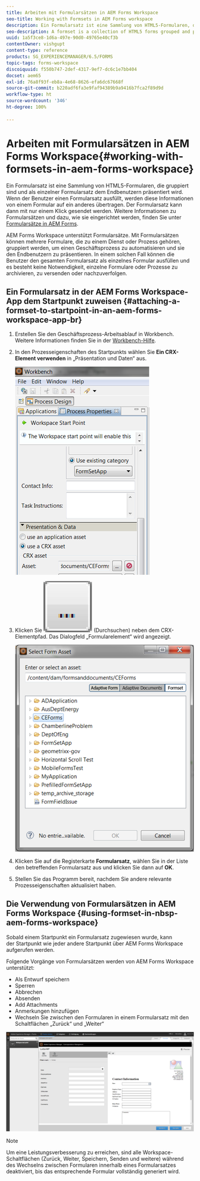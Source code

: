 ```yaml
---
title: Arbeiten mit Formularsätzen in AEM Forms Workspace
seo-title: Working with Formsets in AEM Forms workspace
description: Ein Formularsatz ist eine Sammlung von HTML5-Formularen, die gruppiert sind und als einzelner Formularsatz dem Endbenutzern präsentiert wird. Erfahren Sie, wie Sie mit Formularsätzen in AEM Forms Workspace arbeiten können.
seo-description: A formset is a collection of HTML5 forms grouped and presented as a single set of forms to end users. Learn how you can work with formsets in AEM Forms workspace.
uuid: 1a5f3ce8-1d6a-497e-90d0-49765e40cf3b
contentOwner: vishgupt
content-type: reference
products: SG_EXPERIENCEMANAGER/6.5/FORMS
topic-tags: forms-workspace
discoiquuid: f550b747-2def-4317-9ef7-dc6c1e7bb404
docset: aem65
exl-id: 76a8f93f-eb8a-4e68-8626-efa6dc67668f
source-git-commit: b220adf6fa3e9faf94389b9a9416b7fca2f89d9d
workflow-type: ht
source-wordcount: '346'
ht-degree: 100%

---
```


# Arbeiten mit Formularsätzen in AEM Forms Workspace{#working-with-formsets-in-aem-forms-workspace}

Ein Formularsatz ist eine Sammlung von HTML5-Formularen, die gruppiert sind und als einzelner Formularsatz dem Endbenutzern präsentiert wird. Wenn der Benutzer einen Formularsatz ausfüllt, werden diese Informationen von einem Formular auf ein anderes übertragen. Der Formularsatz kann dann mit nur einem Klick gesendet werden. Weitere Informationen zu Formularsätzen und dazu, wie sie eingerichtet werden, finden Sie unter [Formularsätze in AEM Forms](../../forms/using/formset-in-aem-forms.md).

AEM Forms Workspace unterstützt Formularsätze. Mit Formularsätzen können mehrere Formulare, die zu einem Dienst oder Prozess gehören, gruppiert werden, um einen Geschäftsprozess zu automatisieren und sie den Endbenutzern zu präsentieren. In einem solchen Fall können die Benutzer den gesamten Formularsatz als einzelnes Formular ausfüllen und es besteht keine Notwendigkeit, einzelne Formulare oder Prozesse zu archivieren, zu versenden oder nachzuverfolgen.

## Ein Formularsatz in der AEM Forms Workspace-App dem Startpunkt zuweisen  {#attaching-a-formset-to-startpoint-in-an-aem-forms-workspace-app-br}

1. Erstellen Sie den Geschäftsprozess-Arbeitsablauf in Workbench. Weitere Informationen finden Sie in der [Workbench-Hilfe](https://www.adobe.com/go/learn_aemforms_workbench_63_de).
1. In den Prozesseigenschaften des Startpunkts wählen Sie **Ein CRX-Element verwenden** in „Präsentation und Daten“ aus.

   ![1-3](assets/1-3.png)

1. Klicken Sie ![Durchsuchen](assets/browse.png) (Durchsuchen) neben dem CRX-Elementpfad. Das Dialogfeld „Formularelement“ wird angezeigt.

   ![2-1](assets/2-1.png)

1. Klicken Sie auf die Registerkarte **Formularsatz**, wählen Sie in der Liste den betreffenden Formularsatz aus und klicken Sie dann auf **OK**.

1. Stellen Sie das Programm bereit, nachdem Sie andere relevante Prozesseigenschaften aktualisiert haben. 

## Die Verwendung von Formularsätzen in AEM Forms Workspace {#using-formset-in-nbsp-aem-forms-workspace}

Sobald einem Startpunkt ein Formularsatz zugewiesen wurde, kann der Startpunkt wie jeder andere Startpunkt über AEM Forms Workspace aufgerufen werden.

Folgende Vorgänge von Formularsätzen werden von AEM Forms Workspace unterstützt:

* Als Entwurf speichern
* Sperren
* Abbrechen
* Absenden
* Add Attachments
* Anmerkungen hinzufügen
* Wechseln Sie zwischen den Formularen in einem Formularsatz mit den Schaltflächen „Zurück“ und „Weiter“

![3-1](assets/3-1.png)

>[!NOTE]
>
>Um eine Leistungsverbesserung zu erreichen, sind alle Workspace-Schaltflächen (Zurück, Weiter, Speichern, Senden und weitere) während des Wechselns zwischen Formularen innerhalb eines Formularsatzes deaktiviert, bis das entsprechende Formular vollständig generiert wird.
